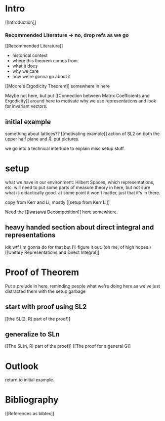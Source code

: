 # Intro

[[Introduction]]

### Recommended Literature -> no, drop refs as we go
[[Recommended Literature]]

- historical context
- where this theorem comes from
- what it does
- why we care
- how we're gonna go about it


[[Moore's Ergodicity Theorem]] somewhere in here

Maybe not here, but put [[Connection between Matrix Coefficients and Ergodicity]]
around here to motivate why we use representations and look for invariant vectors.

## initial example

something about lattices??
[[motivating example]]
action of SL2 on both the upper half plane and $\hat{R}$.
put pictures.

we go into a technical interlude to explain misc setup stuff.
# setup
what we have in our environment: Hilbert Spaces, which representations, etc.
will need to put some parts of measure theory in here, but not sure what is didactically good. at some point it won't matter, just that it's in there.

copy from Kerr and Li, mostly
[[setup from Kerr Li]]

Need the [[Iwasawa Decomposition]] here somewhere.
## heavy handed section about direct integral and representations
idk wtf I'm gonna do for that but I'll figure it out. (oh me, of high hopes.)
[[Unitary Representations and Direct Integral]]
# Proof of Theorem
Put a prelude in here, reminding people what we're doing here as we've just distracted them with the setup garbage
## start with proof using SL2
[[the SL(2, R) part of the proof]]
## generalize to SLn
[[The SL(n, R) part of the proof]]
[[The proof for a general G]]
# Outlook
return to initial example.

# Bibliography

[[References as bibtex]]